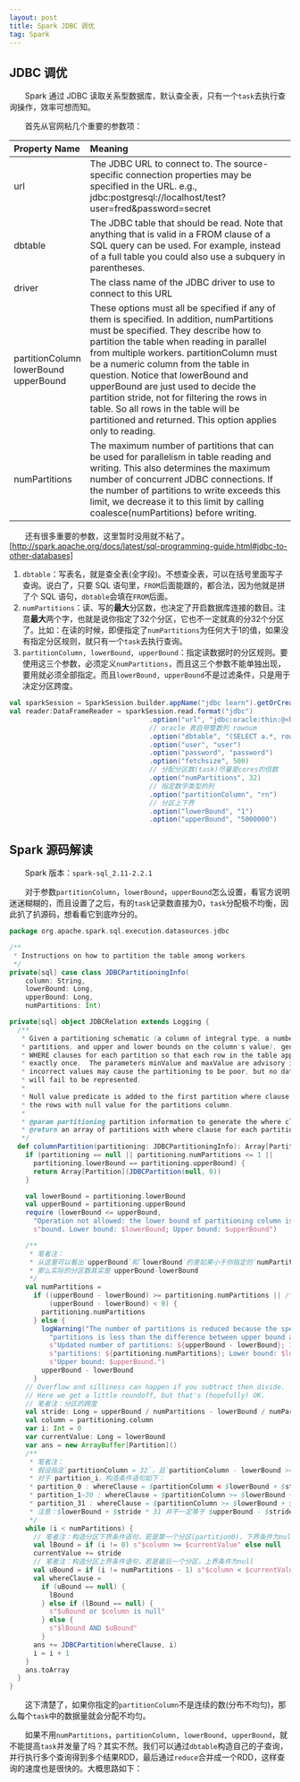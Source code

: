 ```yaml
---
layout: post
title: Spark JDBC 调优
tag: Spark
---
```


## JDBC 调优
　　Spark 通过 JDBC 读取关系型数据库，默认查全表，只有一个`task`去执行查询操作，效率可想而知。

　　首先从官网粘几个重要的参数项：

| Property Name | Meaning |
| :-------- | :-------- |
| url | The JDBC URL to connect to. The source-specific connection properties may be specified in the URL. e.g., jdbc:postgresql://localhost/test?user=fred&password=secret |
| dbtable | The JDBC table that should be read. Note that anything that is valid in a FROM clause of a SQL query can be used. For example, instead of a full table you could also use a subquery in parentheses. |
| driver | The class name of the JDBC driver to use to connect to this URL |
| partitionColumn<br/> lowerBound<br/> upperBound | These options must all be specified if any of them is specified. In addition, numPartitions must be specified. They describe how to partition the table when reading in parallel from multiple workers. partitionColumn must be a numeric column from the table in question. Notice that lowerBound and upperBound are just used to decide the partition stride, not for filtering the rows in table. So all rows in the table will be partitioned and returned. This option applies only to reading. |
| numPartitions | The maximum number of partitions that can be used for parallelism in table reading and writing. This also determines the maximum number of concurrent JDBC connections. If the number of partitions to write exceeds this limit, we decrease it to this limit by calling coalesce(numPartitions) before writing. |

　　还有很多重要的参数，这里暂时没用就不粘了。 [http://spark.apache.org/docs/latest/sql-programming-guide.html#jdbc-to-other-databases]

1. `dbtable`：写表名，就是查全表(全字段)。不想查全表，可以在括号里面写子查询。说白了，只要 SQL 语句里，`FROM`后面能跟的，都合法，因为他就是拼了个 SQL 语句，`dbtable`会填在`FROM`后面。
2. `numPartitions`：读、写的**最大**分区数，也决定了开启数据库连接的数目。注意**最大**两个字，也就是说你指定了32个分区，它也不一定就真的分32个分区了。比如：在读的时候，即便指定了`numPartitions`为任何大于1的值，如果没有指定分区规则，就只有一个`task`去执行查询。
3. `partitionColumn, lowerBound, upperBound`：指定读数据时的分区规则。要使用这三个参数，必须定义`numPartitions`，而且这三个参数不能单独出现，要用就必须全部指定。而且`lowerBound, upperBound`不是过滤条件，只是用于决定分区跨度。

```scala
val sparkSession = SparkSession.builder.appName("jdbc learn").getOrCreate()
val reader:DataFrameReader = sparkSession.read.format("jdbc")
                                   .option("url", "jdbc:oracle:thin:@<host>:<port>:<SID> ")
                                   // oracle 表自带整数列 rownum
                                   .option("dbtable", "(SELECT a.*, rownum as rn FROM tablename a) b")
                                   .option("user", "user")
                                   .option("password", "password")
                                   .option("fetchsize", 500)
                                   // 分配分区数(task)尽量是cores的倍数
                                   .option("numPartitions", 32)
                                   // 指定数字类型的列
                                   .option("partitionColumn", "rn")
                                   // 分区上下界
                                   .option("lowerBound", "1")
                                   .option("upperBound", "5000000")
```

## Spark 源码解读
　　Spark 版本：`spark-sql_2.11-2.2.1`

　　对于参数`partitionColumn`，`lowerBound`，`upperBound`怎么设置，看官方说明迷迷糊糊的，而且设置了之后，有的`task`记录数直接为0，`task`分配极不均衡，因此扒了扒源码，想看看它到底咋分的。
```scala
package org.apache.spark.sql.execution.datasources.jdbc

/**
 * Instructions on how to partition the table among workers.
 */
private[sql] case class JDBCPartitioningInfo(
    column: String,
    lowerBound: Long,
    upperBound: Long,
    numPartitions: Int)

private[sql] object JDBCRelation extends Logging {
  /**
   * Given a partitioning schematic (a column of integral type, a number of
   * partitions, and upper and lower bounds on the column's value), generate
   * WHERE clauses for each partition so that each row in the table appears
   * exactly once.  The parameters minValue and maxValue are advisory in that
   * incorrect values may cause the partitioning to be poor, but no data
   * will fail to be represented.
   *
   * Null value predicate is added to the first partition where clause to include
   * the rows with null value for the partitions column.
   *
   * @param partitioning partition information to generate the where clause for each partition
   * @return an array of partitions with where clause for each partition
   */
  def columnPartition(partitioning: JDBCPartitioningInfo): Array[Partition] = {
    if (partitioning == null || partitioning.numPartitions <= 1 ||
      partitioning.lowerBound == partitioning.upperBound) {
      return Array[Partition](JDBCPartition(null, 0))
    }

    val lowerBound = partitioning.lowerBound
    val upperBound = partitioning.upperBound
    require (lowerBound <= upperBound,
      "Operation not allowed: the lower bound of partitioning column is larger than the upper " +
      s"bound. Lower bound: $lowerBound; Upper bound: $upperBound")

    /**
     * 笔者注：
     * 从这里可以看出`upperBound`和`lowerBound`的差如果小于你指定的`numPartitions`
     * 那么实际的分区数其实是 upperBound-lowerBound
     */
    val numPartitions =
      if ((upperBound - lowerBound) >= partitioning.numPartitions || /* check for overflow */
          (upperBound - lowerBound) < 0) {
        partitioning.numPartitions
      } else {
        logWarning("The number of partitions is reduced because the specified number of " +
          "partitions is less than the difference between upper bound and lower bound. " +
          s"Updated number of partitions: ${upperBound - lowerBound}; Input number of " +
          s"partitions: ${partitioning.numPartitions}; Lower bound: $lowerBound; " +
          s"Upper bound: $upperBound.")
        upperBound - lowerBound
      }
    // Overflow and silliness can happen if you subtract then divide.
    // Here we get a little roundoff, but that's (hopefully) OK.
    // 笔者注：分区的跨度
    val stride: Long = upperBound / numPartitions - lowerBound / numPartitions
    val column = partitioning.column
    var i: Int = 0
    var currentValue: Long = lowerBound
    var ans = new ArrayBuffer[Partition]()
    /**
     * 笔者注：
     * 假设指定`partitionColumn = 32`，且`partitionColumn - lowerBound >= partitionColumn`。
     * 对于 partition_i，构造条件语句如下： 
     * partition_0 : whereClause = $partitionColumn < $lowerBound + $stride or $partitionColumn is null
     * partition_1~30 : whereClause = $partitionColumn >= $lowerBound + $stride * i AND $partitionColumn < $lowerBound + $stride * (i + 1)
     * partition_31 : whereClause = $partitionColumn >= $lowerBound + $stride * i
     * 注意：$lowerBound + $stride * 31 并不一定等于 $upperBound - $stride
     */
    while (i < numPartitions) {
      // 笔者注：构造分区下界条件语句，若是第一个分区(partition0)，下界条件为null
      val lBound = if (i != 0) s"$column >= $currentValue" else null
      currentValue += stride
      // 笔者注：构造分区上界条件语句，若是最后一个分区，上界条件为null
      val uBound = if (i != numPartitions - 1) s"$column < $currentValue" else null
      val whereClause =
        if (uBound == null) {
          lBound
        } else if (lBound == null) {
          s"$uBound or $column is null"
        } else {
          s"$lBound AND $uBound"
        }
      ans += JDBCPartition(whereClause, i)
      i = i + 1
    }
    ans.toArray
  }
}
```

　　这下清楚了，如果你指定的`partitionColumn`不是连续的数(分布不均匀)，那么每个`task`中的数据量就会分配不均匀。

　　如果不用`numPartitions`，`partitionColumn, lowerBound, upperBound`，就不能提高`task`并发量了吗？其实不然。我们可以通过`dbtable`构造自己的子查询，并行执行多个查询得到多个结果RDD，最后通过`reduce`合并成一个RDD，这样查询的速度也是很快的。大概思路如下：

```scala

```